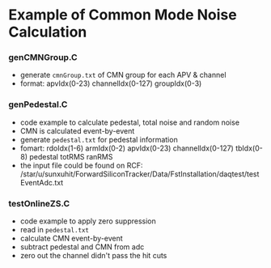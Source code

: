 # Example of Common Mode Noise Calculation

### genCMNGroup.C
- generate `cmnGroup.txt` of CMN group for each APV & channel
- format: apvIdx(0-23)   channelIdx(0-127)    groupIdx(0-3)

### genPedestal.C
- code example to calculate pedestal, total noise and random noise
- CMN is calculated event-by-event
- generate `pedestal.txt` for pedestal information
- fomart: rdoIdx(1-6)    armIdx(0-2)    apvIdx(0-23)    channelIdx(0-127)     tbIdx(0-8)     pedestal     totRMS    ranRMS
- the input file could be found on RCF: /star/u/sunxuhit/ForwardSiliconTracker/Data/FstInstallation/daqtest/testEventAdc.txt 

### testOnlineZS.C
- code example to apply zero suppression
- read in `pedestal.txt`
- calculate CMN event-by-event
- subtract pedestal and CMN from adc
- zero out the channel didn't pass the hit cuts
